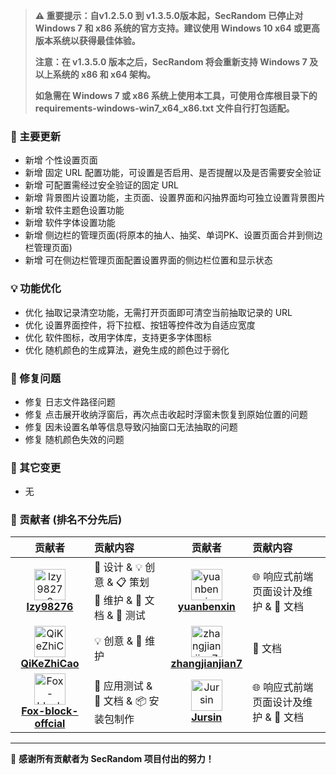 > **⚠️ 重要提示：自v1.2.5.0 到 v1.3.5.0版本起，SecRandom 已停止对 Windows 7 和 x86 系统的官方支持。建议使用 Windows 10 x64 或更高版本系统以获得最佳体验。**
> 
> **注意：在 v1.3.5.0 版本之后，SecRandom 将会重新支持 Windows 7 及以上系统的 x86 和 x64 架构。**
> 
> **如急需在 Windows 7 或 x86 系统上使用本工具，可使用仓库根目录下的 requirements-windows-win7_x64_x86.txt 文件自行打包适配。**

### 🚀 主要更新

- 新增 个性设置页面
- 新增 固定 URL 配置功能，可设置是否启用、是否提醒以及是否需要安全验证
- 新增 可配置需经过安全验证的固定 URL
- 新增 背景图片设置功能，主页面、设置界面和闪抽界面均可独立设置背景图片
- 新增 软件主题色设置功能
- 新增 软件字体设置功能
- 新增 侧边栏的管理页面(将原本的抽人、抽奖、单词PK、设置页面合并到侧边栏管理页面)
- 新增 可在侧边栏管理页面配置设置界面的侧边栏位置和显示状态

### 💡 功能优化

- 优化 抽取记录清空功能，无需打开页面即可清空当前抽取记录的 URL
- 优化 设置界面控件，将下拉框、按钮等控件改为自适应宽度
- 优化 软件图标，改用字体库，支持更多字体图标
- 优化 随机颜色的生成算法，避免生成的颜色过于弱化

### 🐛 修复问题

- 修复 日志文件路径问题
- 修复 点击展开收纳浮窗后，再次点击收起时浮窗未恢复到原始位置的问题
- 修复 因未设置名单等信息导致闪抽窗口无法抽取的问题
- 修复 随机颜色失效的问题

### 🔧 其它变更

- 无 

### 🙏 贡献者 (排名不分先后)

<div align="left">

| 贡献者 | 贡献内容 | 贡献者 | 贡献内容 |
|:------:|:----------|:------:|:----------|
| <img src="https://github.com/SECTL/SecRandom/raw/main/app/resource/icon/contributor1.png" width="50px;" alt="lzy98276"/> <br> [**lzy98276**](https://github.com/lzy98276) | 🎨 设计 & 💡 创意 & 📋 策划 <br> 🔧 维护 & 📝 文档 & 🧪 测试 | <img src="https://github.com/SECTL/SecRandom/raw/main/app/resource/icon/contributor4.png" width="50px;" alt="yuanbenxin"/> <br> [**yuanbenxin**](https://github.com/yuanbenxin) | 🌐 响应式前端页面设计及维护 & 📝 文档 |
| <img src="https://github.com/SECTL/SecRandom/raw/main/app/resource/icon/contributor2.png" width="50px;" alt="QiKeZhiCao"/> <br> [**QiKeZhiCao**](https://github.com/QiKeZhiCao) | 💡 创意 & 🔧 维护 | <img src="https://github.com/SECTL/SecRandom/raw/main/app/resource/icon/contributor5.png" width="50px;" alt="zhangjianjian7"/> <br> [**zhangjianjian7**](https://github.com/zhangjianjian7) | 📝 文档 |
| <img src="https://github.com/SECTL/SecRandom/raw/main/app/resource/icon/contributor3.png" width="50px;" alt="Fox-block-offcial"/> <br> [**Fox-block-offcial**](https://github.com/Fox-block-offcial) | 🧪 应用测试 & 📝 文档 & 📦 安装包制作 | <img src="https://github.com/SECTL/SecRandom/raw/main/app/resource/icon/contributor6.png" width="50px;" alt="Jursin"/> <br> [**Jursin**](https://github.com/Jursin) | 🌐 响应式前端页面设计及维护 & 📝 文档 |
</div>

---

💝 **感谢所有贡献者为 SecRandom 项目付出的努力！**